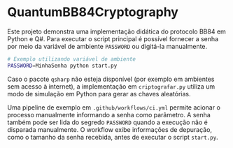 # QuantumBB84Cryptography

Este projeto demonstra uma implementação didática do protocolo BB84 em Python
e Q#. Para executar o script principal é possível fornecer a senha por meio da
variável de ambiente `PASSWORD` ou digitá-la manualmente.

```bash
# Exemplo utilizando variável de ambiente
PASSWORD=MinhaSenha python start.py
```

Caso o pacote `qsharp` não esteja disponível (por exemplo em ambientes sem
acesso à internet), a implementação em `criptografar.py` utiliza um modo de
simulação em Python para gerar as chaves aleatórias.

Uma pipeline de exemplo em `.github/workflows/ci.yml` permite acionar o
processo manualmente informando a senha como parâmetro. A senha também pode
ser lida do segredo `PASSWORD` quando a execução não é disparada manualmente.
O workflow exibe informações de depuração, como o tamanho da senha recebida,
antes de executar o script `start.py`.
